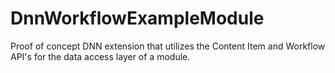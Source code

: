 # DnnWorkflowExampleModule
Proof of concept DNN extension that utilizes the Content Item and Workflow API's for the data access layer of a module.
